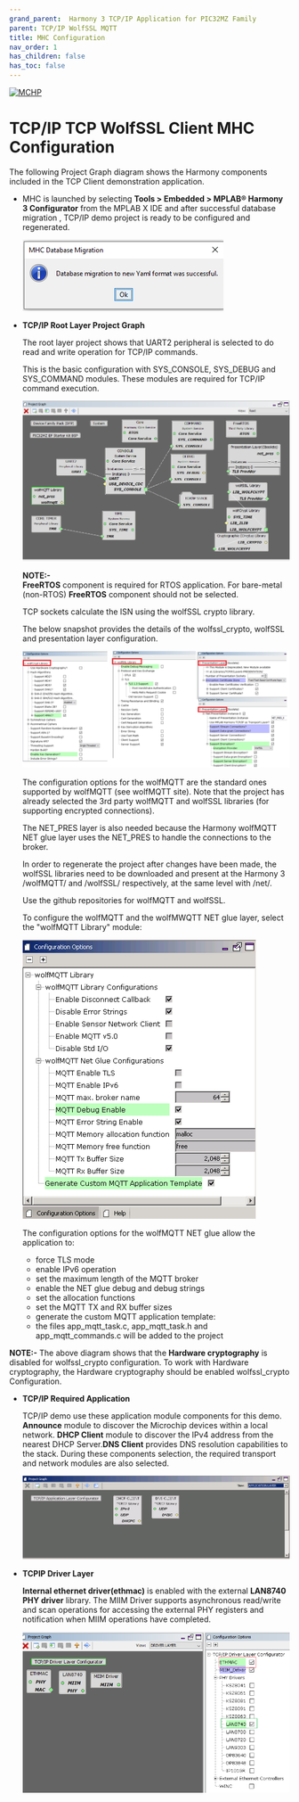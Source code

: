 ```yaml
---
grand_parent:  Harmony 3 TCP/IP Application for PIC32MZ Family
parent: TCP/IP WolfSSL MQTT
title: MHC Configuration
nav_order: 1
has_children: false
has_toc: false
---
```

[![MCHP](https://www.microchip.com/ResourcePackages/Microchip/assets/dist/images/logo.png)](https://www.microchip.com)

# TCP/IP TCP WolfSSL Client MHC Configuration

The following Project Graph diagram shows the Harmony components included in the TCP Client demonstration application.

* MHC is launched by selecting **Tools > Embedded > MPLAB® Harmony 3 Configurator** from the MPLAB X IDE and after successful database migration , TCP/IP demo project is ready to be configured and regenerated.

    ![tcpip_pic32mz_project](images/database_migration_successful.png)

* **TCP/IP Root Layer Project Graph**

    The root layer project shows that UART2 peripheral is selected to do read and write operation for TCP/IP commands.

    This is the basic configuration with SYS_CONSOLE, SYS_DEBUG and SYS_COMMAND modules. These modules are required for TCP/IP command execution.

    ![tcpip_pic32mzef_project](images/tcpip_mqtt_wolfssl_root.png)

    **NOTE:-**  
    **FreeRTOS** component is required for RTOS application. For bare-metal (non-RTOS) **FreeRTOS** component should not be selected.

    TCP sockets calculate the ISN using the wolfSSL crypto library. 

    The below snapshot provides the details of the wolfssl_crypto, wolfSSL and presentation layer configuration.

    ![tcpip_pic32mz_project](images/wolfssl_demo_required_configuration.png)

    The configuration options for the wolfMQTT are the standard ones supported by wolfMQTT (see wolfMQTT site).
    Note that the project has already selected the 3rd party wolfMQTT and wolfSSL libraries (for supporting encrypted connections).

    The NET_PRES layer is also needed because the Harmony wolfMQTT NET glue layer uses the NET_PRES to handle the connections to the broker.

    In order to regenerate the project after changes have been made, the wolfSSL libraries need to be downloaded and present at the Harmony 3 <install-dir>/wolfMQTT/ and <install-dir>/wolfSSL/ respectively, at the same level with <install-dir>/net/.

    Use the github repositories for wolfMQTT and wolfSSL.

    To configure the wolfMQTT and the wolfMWQTT NET glue layer, select the "wolfMQTT Library" module:

    ![tcpip_pic32mz_project](images/wolfmqtt_mhc_net_glue.png)

    The configuration options for the wolfMQTT NET glue allow the application to:

    * force TLS mode
    * enable IPv6 operation
    * set the maximum length of the MQTT broker
    * enable the NET glue debug and debug strings
    * set the allocation functions
    * set the MQTT TX and RX buffer sizes
    * generate the custom MQTT application template:
    * the files app_mqtt_task.c, app_mqtt_task.h and app_mqtt_commands.c will be added to the project

**NOTE:-**
      The above diagram shows that the **Hardware cryptography** is disabled for wolfssl_crypto configuration. To work with Hardware cryptography, the Hardware cryptography should be enabled wolfssl_crypto Configuration.

* **TCP/IP Required Application**

  TCP/IP demo use these application module components for this demo. **Announce** module to discover the Microchip devices within a local network.
  **DHCP Client** module to discover the IPv4 address from the nearest DHCP Server.**DNS Client** provides DNS resolution capabilities to the stack.  During these components selection, the required transport and network modules are also selected.

    ![tcpip_pic32mz_project](images/tcpip_app_layer.png)

* **TCPIP Driver Layer**

  **Internal ethernet driver(ethmac)** is enabled with the external **LAN8740 PHY driver** library. The MIIM Driver supports asynchronous read/write and scan operations for accessing the external PHY registers and notification when MIIM operations have completed.

    ![tcpip_pic32mz_project](images/tcpip_driver_component.png)
